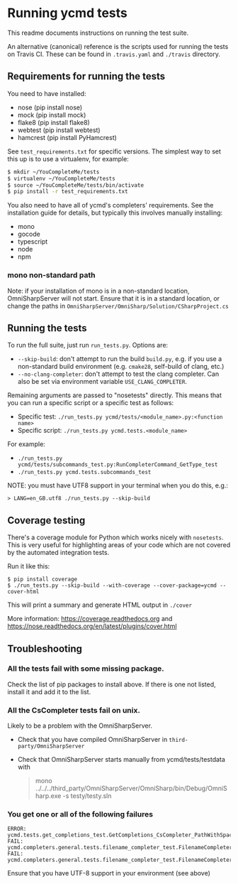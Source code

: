 # Running ycmd tests

This readme documents instructions on running the test suite.

An alternative (canonical) reference is the scripts used for running the tests
on Travis CI. These can be found in `.travis.yaml` and `./travis` directory.

## Requirements for running the tests

You need to have installed:

* nose (pip install nose)
* mock (pip install mock)
* flake8 (pip install flake8)
* webtest (pip install webtest)
* hamcrest (pip install PyHamcrest)

See `test_requirements.txt` for specific versions. The simplest way to set this
up is to use a virtualenv, for example:

```bash
$ mkdir ~/YouCompleteMe/tests
$ virtualenv ~/YouCompleteMe/tests
$ source ~/YouCompleteMe/tests/bin/activate
$ pip install -r test_requirements.txt
```

You also need to have all of ycmd's completers' requirements. See the
installation guide for details, but typically this involves manually installing:

* mono
* gocode
* typescript
* node
* npm

### mono non-standard path

Note: if your installation of mono is in a non-standard location,
OmniSharpServer will not start. Ensure that it is in a standard location, or
change the paths in `OmniSharpServer/OmniSharp/Solution/CSharpProject.cs`

## Running the tests

To run the full suite, just run `run_tests.py`. Options are:

* `--skip-build`: don't attempt to run the build `build.py`, e.g. if you use
a non-standard build environment (e.g. `cmake28`, self-build of clang, etc.)
* `--no-clang-completer`: don't attempt to test the clang completer. Can also
be set via environment variable `USE_CLANG_COMPLETER`.

Remaining arguments are passed to "nosetests" directly. This means that you
can run a specific script or a specific test as follows:

* Specific test: `./run_tests.py ycmd/tests/<module_name>.py:<function name>`
* Specific script: `./run_tests.py ycmd.tests.<module_name>`

For example:

* `./run_tests.py ycmd/tests/subcommands_test.py:RunCompleterCommand_GetType_test`
* `./run_tests.py ycmd.tests.subcommands_test`

NOTE: you must have UTF8 support in your terminal when you do this, e.g.:

    > LANG=en_GB.utf8 ./run_tests.py --skip-build

## Coverage testing

There's a coverage module for Python which works nicely with `nosetests`. This
is very useful for highlighting areas of your code which are not covered by the
automated integration tests.

Run it like this:

```
$ pip install coverage
$ ./run_tests.py --skip-build --with-coverage --cover-package=ycmd --cover-html
```

This will print a summary and generate HTML output in `./cover`

More information: https://coverage.readthedocs.org and
https://nose.readthedocs.org/en/latest/plugins/cover.html

## Troubleshooting

### All the tests fail with some missing package.

Check the list of pip packages to install above. If there is one not listed,
install it and add it to the list.

### All the CsCompleter tests fail on unix.

Likely to be a problem with the OmniSharpServer.

* Check that you have compiled OmniSharpServer in `third-party/OmniSharpServer`
* Check that OmniSharpServer starts manually from ycmd/tests/testdata with

    > mono ../../../third_party/OmniSharpServer/OmniSharp/bin/Debug/OmniSharp.exe -s testy/testy.sln

### You get one or all of the following failures

    ERROR: ycmd.tests.get_completions_test.GetCompletions_CsCompleter_PathWithSpace_test
    FAIL: ycmd.completers.general.tests.filename_completer_test.FilenameCompleter_test.QuotedIncludeCompletion_test
    FAIL: ycmd.completers.general.tests.filename_completer_test.FilenameCompleter_test.SystemPathCompletion_test

Ensure that you have UTF-8 support in your environment (see above)
